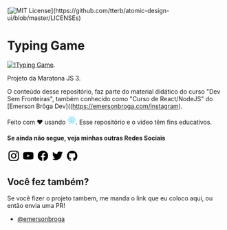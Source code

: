 [![MIT License](https://img.shields.io/apm/l/atomic-design-ui.svg?)](https://github.com/tterb/atomic-design-ui/blob/master/LICENSEs)

# Typing Game

[![!Typing Game](http://i3.ytimg.com/vi/cRFJZ80jxX4/maxresdefault.jpg)](https://www.youtube.com/watch?v=cRFJZ80jxX4).

Projeto da Maratona JS 3.

O conteúdo desse repositório, faz parte do material didático do curso "Dev Sem Fronteiras", 
também conhecido como "Curso de React/NodeJS" do [Emerson Brôga Dev]((https://emersonbroga.com/instagram).


<p align="left">
Feito com ❤️ usando <img src="https://raw.githubusercontent.com/devicons/devicon/master/icons/react/react-original.svg" alt="React" width="20" height="20"/>. Esse repositório e o video têm fins educativos.
</p>



#### Se ainda não segue, veja minhas outras Redes Sociais

[![instagram.com/emersonbrogadev](https://github.com/emersonbroga/social-media-snippets/blob/master/static/instagram.png?raw=true)](https://emersonbroga.com/instagram) 
[![youtube.com/c/emersonbrogadev](https://github.com/emersonbroga/social-media-snippets/blob/master/static/youtube.png?raw=true)](https://emersonbroga.com/youtube)
[![facebook.com/emersonbrogadev](https://github.com/emersonbroga/social-media-snippets/blob/master/static/facebook.png?raw=true)](https://emersonbroga.com/facebook)
[![twitter.com/emersonbrogadev](https://github.com/emersonbroga/social-media-snippets/blob/master/static/twitter.png?raw=true)](https://emersonbroga.com/twitter)
[![github.com/emersonbroga](https://github.com/emersonbroga/social-media-snippets/blob/master/static/github.png?raw=true)](https://emersonbroga.com/github)


## Você fez também?

Se você fizer o projeto tambem, me manda o link que eu coloco aqui, ou então envia uma PR!

- [@emersonbroga](https://github.com/emersonbroga/super-shoes)

  



  
